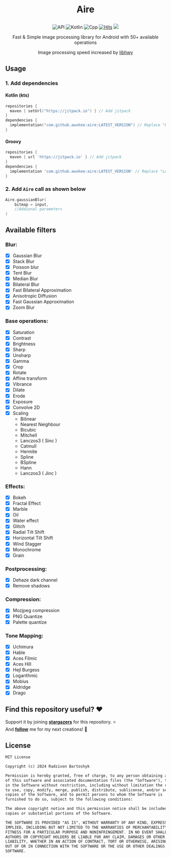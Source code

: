 <h1 align="center">

Aire

</h1>


<p align="center">
  <img alt="API" src="https://img.shields.io/badge/Api%2021+-50f270?logo=android&logoColor=black&style=for-the-badge"/></a>
  <img alt="Kotlin" src="https://img.shields.io/badge/Kotlin-a503fc?logo=kotlin&logoColor=white&style=for-the-badge"/></a>
  <img alt="Cpp" src="https://img.shields.io/static/v1?style=for-the-badge&message=C%2B%2B&color=00599C&logo=C%2B%2B&logoColor=FFFFFF&label="/></a> 
  <a href="https://hits.sh/github.com/awxkee/aire/"><img alt="Hits" src="https://hits.sh/github.com/awxkee/aire.svg?style=for-the-badge&label=Views&extraCount=10&color=54856b"/></a>
  <img src="https://img.shields.io/github/v/release/awxkee/aire?style=for-the-badge"/>
</p>

<div align="center">
            
Fast & Simple image processing library for Android with 50+ available operations

Image processing speed increased by [libhwy](https://github.com/google/highway)

</div>

## Usage

### 1. Add dependencies

#### Kotlin (kts)
```kotlin
repositories {
  maven { setUrl("https://jitpack.io") } // Add jitpack
}
dependencies {
  implementation("com.github.awxkee:aire:LATEST_VERSION") // Replace "LATEST_VERSION" with preferrend version tag
}
```

#### Groovy
```groovy
repositories {
  maven { url 'https://jitpack.io' } // Add jitpack
}
dependencies {
  implementation 'com.github.awxkee:aire:LATEST_VERSION' // Replace "LATEST_VERSION" with preferrend version tag
}
```

### 2. Add `Aire` call as shown below

```kotlin
Aire.gaussianBlur(
    bitmap = input,
    //Addional parameters
)
```

## Available filters

### Blur:

- [x] Gaussian Blur
- [x] Stack Blur
- [x] Poisson blur
- [x] Tent Blur
- [x] Median Blur
- [x] Bilateral Blur
- [x] Fast Bilateral Approximation
- [x] Anisotropic Diffusion
- [x] Fast Gaussian Approximation
- [x] Zoom Blur

### Base operations:

- [x] Saturation
- [x] Contrast
- [x] Brightness
- [x] Sharp
- [x] Unsharp
- [x] Gamma
- [x] Crop
- [x] Rotate
- [x] Affine transform
- [x] Vibrance
- [x] Dilate
- [x] Erode
- [x] Exposure
- [x] Convolve 2D
- [x] Scaling
    * Bilinear
    * Nearest Neighbour
    * Bicubic
    * Mitchell
    * Lanczos3 ( Sinc )
    * Catmull
    * Hermite
    * Spline
    * BSpline
    * Hann
    * Lanczos3 ( Jinc )

### Effects:

- [x] Bokeh
- [x] Fractal Effect
- [x] Marble
- [x] Oil
- [x] Water effect
- [x] Glitch
- [x] Radial Tilt Shift
- [x] Horizontal Tilt Shift
- [x] Wind Stagger
- [x] Monochrome
- [x] Grain

### Postprocessing:

- [x] Dehaze dark channel
- [x] Remove shadows

### Compression:

- [x] Mozjpeg compression
- [x] PNG Quantize
- [x] Palette quantize

### Tone Mapping:
- [x] Uchimura
- [x] Hable
- [x] Aces Filmic
- [x] Aces Hill
- [x] Hejl Burgess
- [x] Logarithmic
- [x] Mobius
- [x] Aldridge
- [x] Drago

## Find this repository useful? :heart:
Support it by joining __[stargazers](https://github.com/awxkee/aire/stargazers)__ for this repository. :star: <br>
And __[follow](https://github.com/awxkee)__ me for my next creations! 🤩

## License
```xml
MIT License

Copyright (c) 2024 Radzivon Bartoshyk

Permission is hereby granted, free of charge, to any person obtaining a copy
of this software and associated documentation files (the "Software"), to deal
in the Software without restriction, including without limitation the rights
to use, copy, modify, merge, publish, distribute, sublicense, and/or sell
copies of the Software, and to permit persons to whom the Software is
furnished to do so, subject to the following conditions:

The above copyright notice and this permission notice shall be included in all
copies or substantial portions of the Software.

THE SOFTWARE IS PROVIDED "AS IS", WITHOUT WARRANTY OF ANY KIND, EXPRESS OR
IMPLIED, INCLUDING BUT NOT LIMITED TO THE WARRANTIES OF MERCHANTABILITY,
FITNESS FOR A PARTICULAR PURPOSE AND NONINFRINGEMENT. IN NO EVENT SHALL THE
AUTHORS OR COPYRIGHT HOLDERS BE LIABLE FOR ANY CLAIM, DAMAGES OR OTHER
LIABILITY, WHETHER IN AN ACTION OF CONTRACT, TORT OR OTHERWISE, ARISING FROM,
OUT OF OR IN CONNECTION WITH THE SOFTWARE OR THE USE OR OTHER DEALINGS IN THE
SOFTWARE.
```
